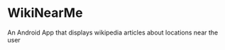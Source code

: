 WikiNearMe
==========

An Android App that displays wikipedia articles about locations near the user
